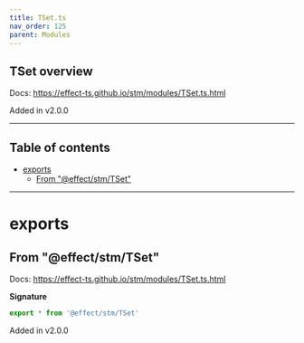 ```yaml
---
title: TSet.ts
nav_order: 125
parent: Modules
---
```


## TSet overview

Docs: https://effect-ts.github.io/stm/modules/TSet.ts.html

Added in v2.0.0

---

<h2 class="text-delta">Table of contents</h2>

- [exports](#exports)
  - [From "@effect/stm/TSet"](#from-effectstmtset)

---

# exports

## From "@effect/stm/TSet"

Docs: https://effect-ts.github.io/stm/modules/TSet.ts.html

**Signature**

```ts
export * from '@effect/stm/TSet'
```

Added in v2.0.0
